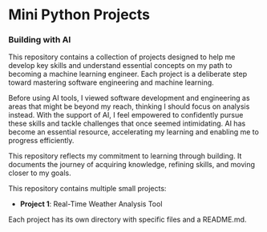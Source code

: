 # Mini Python Projects
### Building with AI

This repository contains a collection of projects designed to help me develop key skills and understand essential concepts on my path to becoming a machine learning engineer. Each project is a deliberate step toward mastering software engineering and machine learning.

Before using AI tools, I viewed software development and engineering as areas that might be beyond my reach, thinking I should focus on analysis instead. With the support of AI, I feel empowered to confidently pursue these skills and tackle challenges that once seemed intimidating. AI has become an essential resource, accelerating my learning and enabling me to progress efficiently.

This repository reflects my commitment to learning through building. It documents the journey of acquiring knowledge, refining skills, and moving closer to my goals.

This repository contains multiple small projects:
- **Project 1**: Real-Time Weather Analysis Tool

Each project has its own directory with specific files and a README.md.
